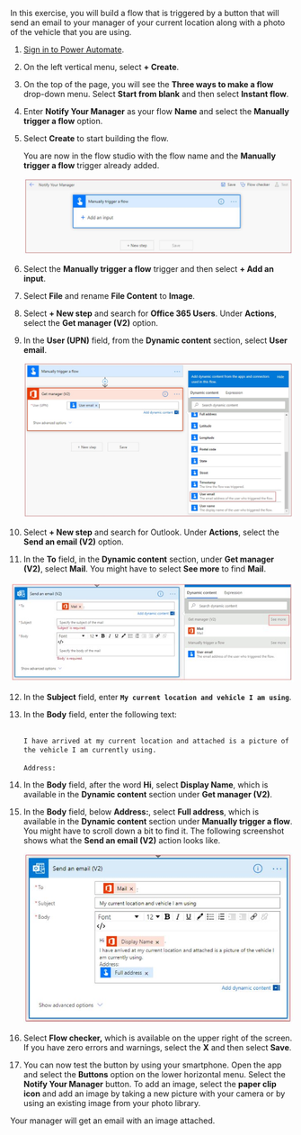In this exercise, you will build a flow that is triggered by a button that will send an email to your manager
of your current location along with a photo of the vehicle that you are using.

1.  [Sign in to Power Automate](https://flow.microsoft.com/?azure-portal=true). 

1.  On the left vertical menu, select **+ Create**.

1.  On the top of the page, you will see the **Three ways to make a flow** drop-down menu. Select **Start from blank** 
	and then select **Instant flow**.

1.  Enter **Notify Your Manager** as your flow **Name** and select the 
	**Manually trigger a flow** option.

1.  Select **Create** to start building the flow.

    You are now in the flow studio with the flow name and the **Manually trigger a flow** 
	trigger already added.

    ![Notify manager trigger](../media/notify-manager-trigger.jpg)

1.  Select the **Manually trigger a flow** trigger and then select **+ Add an input**.

1.  Select **File** and rename **File Content** to **Image**.

1.  Select **+ New step** and search for **Office 365 Users**. Under **Actions**, select the **Get manager (V2)** option.

1. In the **User (UPN)** field, from the **Dynamic content** section, select **User email**.

    ![Get manager](../media/get-manager-v2.jpg)

1. Select **+ New step** and search for Outlook. Under **Actions**, select the **Send an email (V2)** option.

1. In the **To** field, in the **Dynamic content** section, under **Get manager (V2)**, select **Mail**. You might have to select **See more** to find **Mail**.

![mail](../media/mail.jpg)

12. In the **Subject** field, enter **```My current location and vehicle I am using```**.

13. In the **Body** field, enter the following text:

	```Hi
	
	I have arrived at my current location and attached is a picture of the vehicle I am currently using.
	
	Address:
	```

14. In the **Body** field, after the word **Hi**, select **Display Name**, which is available in the **Dynamic content** section under **Get manager (V2)**.

15. In the **Body** field, below **Address:**, select **Full address**, which is available in the **Dynamic content** section under **Manually trigger a flow**. You might have to scroll down a bit to find it. The following screenshot shows what the **Send an email (V2)** action looks like.

    ![Send an email body](../media/send-email-body.jpg)

16. Select **Flow checker,** which is available on the upper right of the screen. If you have zero errors and warnings, select the **X** and then select **Save**.

17. You can now test the button by using your smartphone. Open the app and select the **Buttons** option on the lower horizontal menu. Select the **Notify Your Manager** button. To add an image, select the **paper clip icon** and add an image by taking a new picture with your camera or by using an existing image from your photo library.

Your manager will get an email with an image attached.
